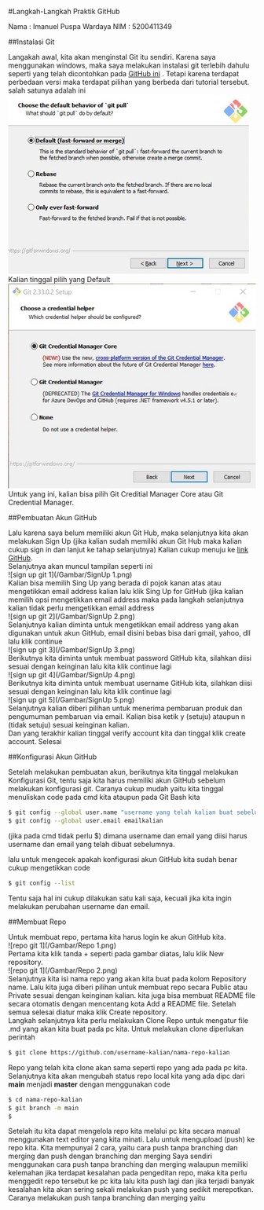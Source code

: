 #Langkah-Langkah Praktik GitHub

Nama : Imanuel Puspa Wardaya
NIM	 : 5200411349

##Instalasi Git

Langakah awal, kita akan menginstal Git itu sendiri. Karena saya menggunakan windows, maka saya melakukan instalasi git terlebih dahulu
seperti yang telah dicontohkan pada [GitHub ini](https://github.com/zimera-systems/petunjuk-git-github/blob/main/01-install-git.md)
. Tetapi karena terdapat perbedaan versi maka terdapat pilihan yang berbeda dari tutorial tersebut.
salah satunya adalah ini</br>
![instalasi git](/Gambar/2.jpg)</br>
Kalian tinggal pilih yang Default</br>
![instalasi git2](/Gambar/1.jpeg)</br>
Untuk yang ini, kalian bisa pilih Git Creditial Manager Core atau Git Credential Manager.

##Pembuatan Akun GitHub

Lalu karena saya belum memiliki akun Git Hub, maka selanjutnya kita akan melakukan Sign Up
(jika kalian sudah memiliki akun Git Hub maka kalian cukup sign in dan lanjut ke tahap selanjutnya)
Kalian cukup menuju ke [link GitHub](https://github.com/). </br>
Selanjutnya akan muncul tampilan seperti ini </br>
![sign up git 1](/Gambar/SignUp 1.png)</br>
Kalian bisa memilih Sing Up yang berada di pojok kanan atas atau mengetikkan email address kalian lalu klik Sing Up for 
GitHub (jika kalian memilih opsi mengetikkan email address maka pada langkah selanjutnya kalian tidak perlu mengetikkan email address</br>
![sign up git 2](/Gambar/SignUp 2.png)</br>
Selanjutnya kalian diminta untuk mengetikkan email address yang akan digunakan untuk akun GitHub, email disini bebas
bisa dari gmail, yahoo, dll lalu klik continue</br>
![sign up git 3](/Gambar/SignUp 3.png)</br>
Berikutnya kita diminta untuk membuat password GitHub kita, silahkan diisi sesuai dengan keinginan lalu kita klik continue lagi</br>
![sign up git 4](/Gambar/SignUp 4.png)</br>
Berikutnya kita diminta untuk membuat username GitHub kita, silahkan diisi sesuai dengan keinginan lalu kita klik continue lagi</br>
![sign up git 5](/Gambar/SignUp 5.png)</br>
Selanjutnya kalian diberi pilihan untuk menerima pembaruan produk dan pengumuman pembaruan via email. Kalian bisa ketik y (setuju) ataupun n (tidak setuju)
sesuai keinginan kalian.</br>
Dan yang terakhir kalian tinggal verify account kita dan tinggal klik create account. Selesai

##Konfigurasi Akun GitHub

Setelah melakukan pembuatan akun, berikutnya kita tinggal melakukan Konfigurasi Git, tentu saja kita harus memiliki akun GitHub sebelum melakukan 
konfigurasi git. 
Caranya cukup mudah yaitu kita tinggal menuliskan code pada cmd kita ataupun pada Git Bash kita

```bash
$ git config --global user.name "username yang telah kalian buat sebelumnya"
$ git config --global user.email emailkalian
```

(jika pada cmd tidak perlu $)
dimana username dan email yang diisi harus username dan email yang telah dibuat sebelumnya.</br>

lalu untuk mengecek apakah konfigurasi akun GitHub kita sudah benar cukup mengetikkan code 

```bash
$ git config --list
```

Tentu saja hal ini cukup dilakukan satu kali saja, kecuali jika kita ingin melakukan perubahan username dan email.

##Membuat Repo

Untuk membuat repo, pertama kita harus login ke akun GitHub kita.</br>
![repo git 1](/Gambar/Repo 1.png)</br>
Pertama kita klik tanda + seperti pada gambar diatas, lalu klik New repository.</br>
![repo git 1](/Gambar/Repo 2.png)</br>
Selanjutnya kita isi nama repo yang akan kita buat pada kolom Repository name. Lalu kita 
juga diberi pilihan untuk membuat repo secara Public atau Private sesuai dengan keinginan kalian.
kita juga bisa membuat README file secara otomatis dengan mencentang kota Add a README file. Setelah semua selesai 
diatur maka klik Create repository.</br>
Langkah selanjutnya kita perlu melakukan Clone Repo untuk mengatur file .md yang akan kita buat pada pc kita. Untuk melakukan clone
diperlukan perintah 

```bash
$ git clone https://github.com/username-kalian/nama-repo-kalian
```

Repo yang telah kita clone akan sama seperti repo yang ada pada pc kita. Selanjutnya 
kita akan mengubah status repo local kita yang ada dipc dari **main** menjadi **master** dengan menggunakan code

```bash
$ cd nama-repo-kalian
$ git branch -m main
$
```

Setelah itu kita dapat mengelola repo kita melalui pc kita secara manual menggunakan text editor yang kita minati. Lalu untuk 
mengupload (push) ke repo kita. Kita mempunyai 2 cara, yaitu cara push tanpa branching dan merging dan push dengan branching dan merging
Saya sendiri menggunakan cara push tanpa branching dan merging walaupun memiliki kelemahan jika terdapat kesalahan pada pengeditan repo, maka kita perlu 
menggedit repo tersebut ke pc kita lalu kita push lagi dan jika terjadi banyak kesalahan kita akan sering sekali melakukan push yang sedikit merepotkan.</br>
Caranya melakukan push tanpa branching dan merging yaitu 

```bash
